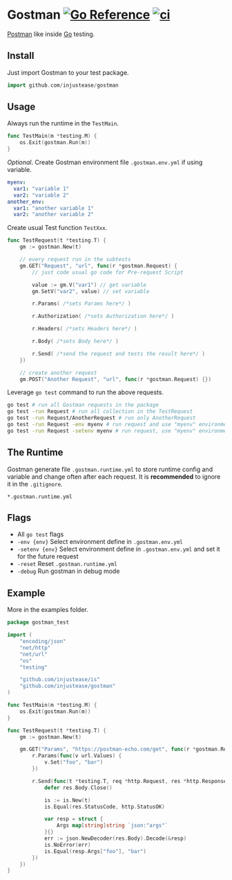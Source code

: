 # Gostman [![Go Reference](https://pkg.go.dev/badge/github.com/injustease/gostman.svg)](https://pkg.go.dev/github.com/injustease/gostman) [![ci](https://github.com/injustease/gostman/actions/workflows/ci.yml/badge.svg)](https://github.com/injustease/gostman/actions/workflows/ci.yml)

[Postman](https://www.postman.com/) like inside [Go](https://golang.org/) testing.

## Install

Just import Gostman to your test package.

```go
import github.com/injustease/gostman
```

## Usage

Always run the runtime in the `TestMain`.

```go
func TestMain(m *testing.M) {
    os.Exit(gostman.Run(m))
}
```

*Optional*. Create Gostman environment file `.gostman.env.yml` if using variable.

```yml
myenv:
  var1: "variable 1"
  var2: "variable 2"
another_env:
  var1: "another variable 1"
  var2: "another variable 2"
```

Create usual Test function `TestXxx`.

```go
func TestRequest(t *testing.T) {
    gm := gostman.New(t)

    // every request run in the subtests
    gm.GET("Request", "url", func(r *gostman.Request) {
        // just code usual go code for Pre-request Script

        value := gm.V("var1") // get variable
        gm.SetV("var2", value) // set variable

        r.Params( /*sets Params here*/ )

        r.Authorization( /*sets Authorization here*/ )

        r.Headers( /*sets Headers here*/ )

        r.Body( /*sets Body here*/ )

        r.Send( /*send the request and tests the result here*/ )
    })

    // create another request
    gm.POST("Another Request", "url", func(r *gostman.Request) {})
```

Leverage `go test` command to run the above requests.

```sh
go test # run all Gostman requests in the package
go test -run Request # run all collection in the TestRequest
go test -run Request/AnotherRequest # run only AnotherRequest
go test -run Request -env myenv # run request and use "myenv" environment
go test -run Request -setenv myenv # run request, use "myenv" environment and set it for the future request
```

## The Runtime

Gostman generate file `.gostman.runtime.yml` to store runtime config and variable and change often after each request.
It is **recommended** to ignore it in the `.gitignore`.

```gitignore
*.gostman.runtime.yml
```

## Flags

- All `go test` flags
- `-env {env}` Select environment define in `.gostman.env.yml`
- `-setenv {env}` Select environment define in `.gostman.env.yml` and set it for the future request
- `-reset` Reset `.gostman.runtime.yml`
- `-debug` Run gostman in debug mode

## Example

More in the examples folder.

```go
package gostman_test

import (
    "encoding/json"
    "net/http"
    "net/url"
    "os"
    "testing"

    "github.com/injustease/is"
    "github.com/injustease/gostman"
)

func TestMain(m *testing.M) {
    os.Exit(gostman.Run(m))
}

func TestRequest(t *testing.T) {
    gm := gostman.New(t)

    gm.GET("Params", "https://postman-echo.com/get", func(r *gostman.Request) {
        r.Params(func(v url.Values) {
            v.Set("foo", "bar")
        })

        r.Send(func(t *testing.T, req *http.Request, res *http.Response) {
            defer res.Body.Close()

            is := is.New(t)
            is.Equal(res.StatusCode, http.StatusOK)

            var resp = struct {
                Args map[string]string `json:"args"`
            }{}
            err := json.NewDecoder(res.Body).Decode(&resp)
            is.NoError(err)
            is.Equal(resp.Args["foo"], "bar")
        })
    })
}
```
